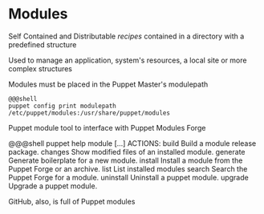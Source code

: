 # Modules

Self Contained and Distributable *recipes* contained in a directory with a predefined structure

Used to manage an application, system's resources, a local site or more complex structures

Modules must be placed in the Puppet Master's modulepath

    @@@shell
    puppet config print modulepath
    /etc/puppet/modules:/usr/share/puppet/modules

Puppet module tool to interface with Puppet Modules Forge

  @@@shell
  puppet help module
  [...]
  ACTIONS:
    build        Build a module release package.
    changes      Show modified files of an installed module.
    generate     Generate boilerplate for a new module.
    install      Install a module from the Puppet Forge or an archive.
    list         List installed modules
    search       Search the Puppet Forge for a module.
    uninstall    Uninstall a puppet module.
    upgrade      Upgrade a puppet module.

GitHub, also, is full of Puppet modules
